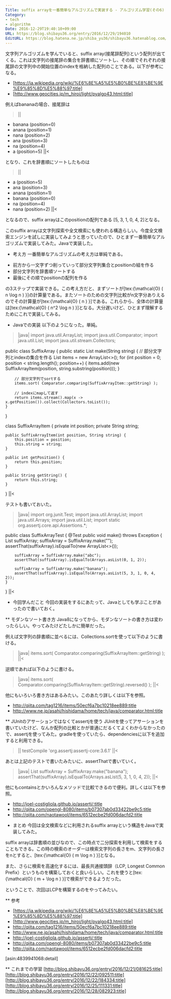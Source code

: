 ```yaml
---
Title: suffix arrayを一番簡単なアルゴリズムで実装する - アルゴリズム学習(その6)
Category:
- tech
- algorithm
Date: 2016-12-29T19:40:10+09:00
URL: https://blog.shibayu36.org/entry/2016/12/29/194010
EditURL: https://blog.hatena.ne.jp/shiba_yu36/shibayu36.hatenablog.com/atom/entry/10328749687202012813
---
```


文字列アルゴリズムを学んでいると、suffix array(接尾辞配列)という配列が出てくる。これは文字列の接尾辞の集合を辞書順にソートし、その順でそれぞれの接尾辞の文字列中の開始位置のindexを格納した配列のことである。以下が参考になる。

- [https://ja.wikipedia.org/wiki/%E6%8E%A5%E5%B0%BE%E8%BE%9E%E9%85%8D%E5%88%97:title]
- [http://www.geocities.jp/m_hiroi/light/pyalgo43.html:title]


例えばbananaの場合、接尾辞は

>||
- banana (position=0)
- anana  (position=1)
- nana   (position=2)
- ana    (position=3)
- na     (position=4)
- a      (position=5)
||<

となり、これを辞書順にソートしたものは

>||
- a      (position=5)
- ana    (position=3)
- anana  (position=1)
- banana (position=0)
- na     (position=4)
- nana   (position=2)
||<

となるので、suffix arrayはこのpositionの配列である [5, 3, 1, 0, 4, 2]となる。

このsuffix arrayは文字列探索や全文検索にも使われる構造らしい。今度全文検索エンジンを試しに実装してみようと思っていたので、ひとまず一番簡単なアルゴリズムで実装してみた。Javaで実装した。

* 考え方
一番簡単なアルゴリズムの考え方は単純である。

- 前方から一文字ずつ削っていって部分文字列集合とpositionの組を作る
- 部分文字列を辞書順ソートする
- 最後にその順でpositionの配列を作る

の3ステップで実装できる。この考え方だと、まずソートが[tex:{\mathcal{O} ( n \log n ) }]の計算量である。またソートのための文字列比較がn文字分ありえるのでその計算量が[tex:{\mathcal{O} ( n ) }]である。これらから、全体の計算量は[tex:{\mathcal{O} ( n^2 \log n ) }]となる。大分遅いけど、ひとまず理解するためにこれで実装してみる。

* Javaでの実装
以下のようになった。単純。

>|java|
import java.util.ArrayList;
import java.util.Comparator;
import java.util.List;
import java.util.stream.Collectors;

public class SuffixArray {
    public static List<Integer> make(String string) {
        // 部分文字列とindexの集合を作る
        List<SuffixArrayItem> items = new ArrayList<>();
        for (int position = 0; position < string.length(); position++) {
            items.add(new SuffixArrayItem(position, string.substring(position)));
        }

        // 部分文字列でsortする
        items.sort( Comparator.comparing(SuffixArrayItem::getString) );

        // indexにmapして返す
        return items.stream().map(x -> x.getPosition()).collect(Collectors.toList());
    }
}

class SuffixArrayItem {
    private int position;
    private String string;

    public SuffixArrayItem(int position, String string) {
        this.position = position;
        this.string = string;
    }

    public int getPosition() {
        return this.position;
    }

    public String getString() {
        return this.string;
    }
}
||<

テストも書いておいた。

>|java|
import org.junit.Test;
import java.util.ArrayList;
import java.util.Arrays;
import java.util.List;
import static org.assertj.core.api.Assertions.*;

public class SuffixArrayTest {
    @Test
    public void make() throws Exception {
        List<Integer> suffixArray;
        suffixArray = SuffixArray.make("");
        assertThat(suffixArray).isEqualTo(new ArrayList<>());

        suffixArray = SuffixArray.make("abc");
        assertThat(suffixArray).isEqualTo(Arrays.asList(0, 1, 2));

        suffixArray = SuffixArray.make("banana");
        assertThat(suffixArray).isEqualTo(Arrays.asList(5, 3, 1, 0, 4, 2));
    }
}
||<

* 今回学んだこと
今回の実装をするにあたって、Javaとしても学ぶことがあったので書いておく。

** モダンなソート書き方
Java8になってから、モダンなソートの書き方は変わったらしい。やってみたけどたしかに簡単だった。

例えば文字列の辞書順に並べるには、Collections.sortを使って以下のように書ける。

>|java|
items.sort( Comparator.comparing(SuffixArrayItem::getString) );
||<

逆順であれば以下のように書ける。

>|java|
items.sort( Comparator.comparing(SuffixArrayItem::getString).reversed() );
||<


他にもいろいろ書き方はあるみたい。このあたり詳しくは以下を参照。

- http://qiita.com/tag1216/items/50ecf6a7bc10218ee889:title
- http://www.ne.jp/asahi/hishidama/home/tech/java/comparator.html:title


** JUnitのアサーションではなくてassertjを使う
JUnitを使ってアサーションを書いていたけど、なんか配列の比較とかが普通にだるくてよくわからなかったので、assertjを使ってみた。gradleを使っていたら、dependenciesに以下を追加すると利用できる。

>||
testCompile 'org.assertj:assertj-core:3.6.1'
||<

あとは上記のテストで書いたみたいに、assertThatで書いていく。

>|java|
List<Integer> suffixArray = SuffixArray.make("banana");
assertThat(suffixArray).isEqualTo(Arrays.asList(5, 3, 1, 0, 4, 2));
||<

他にもcontainsとかいろんなメソッドで比較できるので便利。詳しくは以下を参照。

- http://joel-costigliola.github.io/assertj/:title
- http://qiita.com/opengl-8080/items/b07307ab0d33422be9c5:title
- http://qiita.com/naotawool/items/6512ecbe2fd006dacfd2:title

* まとめ
今回は全文検索などに利用されるsuffix arrayという構造をJavaで実装してみた。

suffix arrayは辞書順の並びなので、この時点で二分探索を利用して検索をすることもできる。この時の検索のオーダーは検索文字列の長さをm、文字列の長さをnとすると、[tex:{\mathcal{O} ( m \log n ) }]となる。

また、さらに検索を高速化するには、最長共通接頭辞（LCP, Longest Common Prefix）というものを構築しておくと良いらしい。これを使うと[tex:{\mathcal{O} ( m + \log n ) }]で検索ができるようだった。

ということで、次回はLCPを構築するのをやってみたい。

** 参考
- [https://ja.wikipedia.org/wiki/%E6%8E%A5%E5%B0%BE%E8%BE%9E%E9%85%8D%E5%88%97:title]
- [http://www.geocities.jp/m_hiroi/light/pyalgo43.html:title]
- http://qiita.com/tag1216/items/50ecf6a7bc10218ee889:title
- http://www.ne.jp/asahi/hishidama/home/tech/java/comparator.html:title
- http://joel-costigliola.github.io/assertj/:title
- http://qiita.com/opengl-8080/items/b07307ab0d33422be9c5:title
- http://qiita.com/naotawool/items/6512ecbe2fd006dacfd2:title

[asin:4839941068:detail]

** これまでの学習
[http://blog.shibayu36.org/entry/2016/12/21/081625:title]
[http://blog.shibayu36.org/entry/2016/12/22/092511:title]
[http://blog.shibayu36.org/entry/2016/12/22/184334:title]
[http://blog.shibayu36.org/entry/2016/12/25/111331:title]
[http://blog.shibayu36.org/entry/2016/12/28/082923:title]

